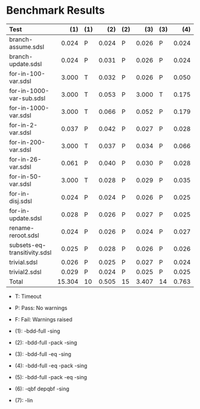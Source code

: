 # Benchmark Results

| Test                         |    (1) | (1)   |   (2) | (2)   |   (3) | (3)   |   (4) | (4)   |   (5) | (5)   |   (6) | (6)   |   (7) | (7)   |
|:-----------------------------|-------:|:------|------:|:------|------:|:------|------:|:------|------:|:------|------:|:------|------:|:------|
| branch-assume.sdsl           |  0.024 | P     | 0.024 | P     | 0.026 | P     | 0.024 | P     | 0.025 | P     | 0.016 | P     | 0.000 | F     |
| branch-update.sdsl           |  0.024 | P     | 0.031 | P     | 0.026 | P     | 0.024 | P     | 0.026 | P     | 0.011 | P     | 0.000 | F     |
| for-in-100-var.sdsl          |  3.000 | T     | 0.032 | P     | 0.026 | P     | 0.050 | P     | 0.029 | P     | 0.015 | P     | 0.001 | F     |
| for-in-1000-var-sub.sdsl     |  3.000 | T     | 0.053 | P     | 3.000 | T     | 0.175 | P     | 0.072 | P     | 0.037 | P     | 0.004 | F     |
| for-in-1000-var.sdsl         |  3.000 | T     | 0.066 | P     | 0.052 | P     | 0.179 | P     | 0.066 | P     | 0.062 | P     | 0.007 | F     |
| for-in-2-var.sdsl            |  0.037 | P     | 0.042 | P     | 0.027 | P     | 0.028 | P     | 0.026 | P     | 0.016 | P     | 0.000 | F     |
| for-in-200-var.sdsl          |  3.000 | T     | 0.037 | P     | 0.034 | P     | 0.066 | P     | 0.038 | P     | 0.021 | P     | 0.001 | F     |
| for-in-26-var.sdsl           |  0.061 | P     | 0.040 | P     | 0.030 | P     | 0.028 | P     | 0.026 | P     | 0.012 | P     | 0.000 | F     |
| for-in-50-var.sdsl           |  3.000 | T     | 0.028 | P     | 0.029 | P     | 0.035 | P     | 0.027 | P     | 0.012 | P     | 0.000 | F     |
| for-in-disj.sdsl             |  0.024 | P     | 0.024 | P     | 0.026 | P     | 0.025 | P     | 0.027 | P     | 0.011 | P     | 0.000 | F     |
| for-in-update.sdsl           |  0.028 | P     | 0.026 | P     | 0.027 | P     | 0.025 | P     | 0.025 | P     | 0.010 | P     | 0.000 | F     |
| rename-reroot.sdsl           |  0.024 | P     | 0.026 | P     | 0.024 | P     | 0.027 | P     | 0.024 | P     | 0.000 | P     | 0.000 | P     |
| subsets-eq-transitivity.sdsl |  0.025 | P     | 0.028 | P     | 0.026 | P     | 0.026 | P     | 0.026 | F     | 0.005 | P     | 0.000 | F     |
| trivial.sdsl                 |  0.026 | P     | 0.025 | P     | 0.027 | P     | 0.024 | P     | 0.024 | P     | 0.006 | P     | 0.000 | P     |
| trivial2.sdsl                |  0.029 | P     | 0.024 | P     | 0.025 | P     | 0.025 | P     | 0.024 | P     | 0.005 | P     | 0.000 | P     |
| Total                        | 15.304 | 10    | 0.505 | 15    | 3.407 | 14    | 0.763 | 15    | 0.483 | 14    | 0.239 | 15    | 0.013 | 3     |

- T: Timeout
- P: Pass: No warnings
- F: Fail: Warnings raised

- (1):  -bdd-full -sing
- (2):  -bdd-full -pack -sing
- (3):  -bdd-full -eq -sing
- (4):  -bdd-full -eq -pack -sing
- (5):  -bdd-full -pack -eq -sing
- (6):  -qbf depqbf -sing
- (7):  -lin
